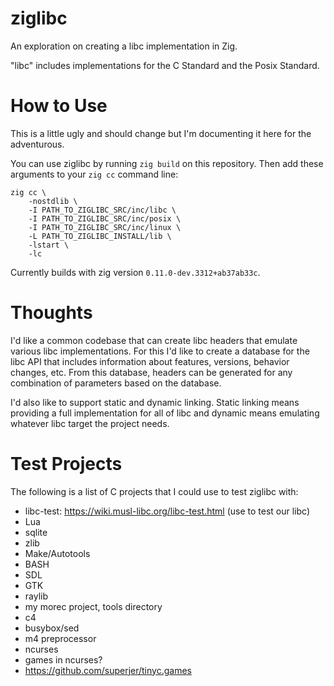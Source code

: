 # ziglibc

An exploration on creating a libc implementation in Zig.

"libc" includes implementations for the C Standard and the Posix Standard.

# How to Use

This is a little ugly and should change but I'm documenting it here for the adventurous.

You can use ziglibc by running `zig build` on this repository.  Then add these arguments
to your `zig cc` command line:

```
zig cc \
    -nostdlib \
    -I PATH_TO_ZIGLIBC_SRC/inc/libc \
    -I PATH_TO_ZIGLIBC_SRC/inc/posix \
    -I PATH_TO_ZIGLIBC_SRC/inc/linux \
    -L PATH_TO_ZIGLIBC_INSTALL/lib \
    -lstart \
    -lc
```

Currently builds with zig version `0.11.0-dev.3312+ab37ab33c`.

# Thoughts

I'd like a common codebase that can create libc headers that emulate various libc implementations.
For this I'd like to create a database for the libc API that includes information about features,
versions, behavior changes, etc.  From this database, headers can be generated for any combination
of parameters based on the database.

I'd also like to support static and dynamic linking.  Static linking means providing a full
implementation for all of libc and dynamic means emulating whatever libc target the project needs.

# Test Projects

The following is a list of C projects that I could use to test ziglibc with:

* libc-test: https://wiki.musl-libc.org/libc-test.html (use to test our libc)
* Lua
* sqlite
* zlib
* Make/Autotools
* BASH
* SDL
* GTK
* raylib
* my morec project, tools directory
* c4
* busybox/sed
* m4 preprocessor
* ncurses
* games in ncurses?
* https://github.com/superjer/tinyc.games
